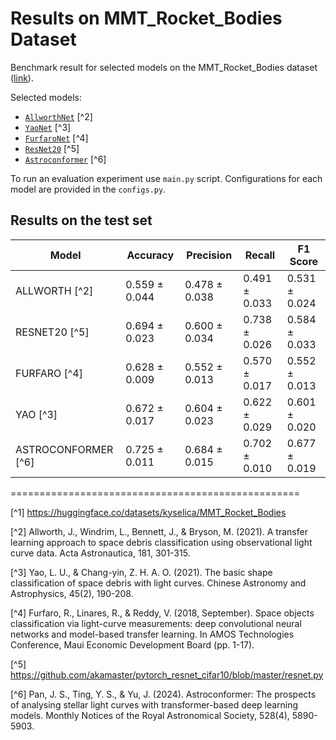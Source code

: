# Results on MMT_Rocket_Bodies Dataset

Benchmark result for selected models on the MMT_Rocket_Bodies dataset ([link]( https://huggingface.co/datasets/kyselica/MMT_Rocket_Bodies)). 

Selected models:
- [`AllworthNet`](./modules/allworth.py) [^2] 
- [`YaoNet`](./modules/yao.py) [^3] 
- [`FurfaroNet`](./modules/furfaro.py) [^4] 
- [`ResNet20`](./modules/resnet.py) [^5]
- [`Astroconformer`](https://github.com/panjiashu/Astroconformer) [^6]


To run an evaluation experiment use `main.py` script. Configurations for each model are provided in the `configs.py`.


## Results on the test set


| Model             | Accuracy       | Precision     | Recall        | F1 Score      |
|-------------------|----------------|---------------|---------------|---------------|
| ALLWORTH [^2]       | 0.559 ± 0.044  | 0.478 ± 0.038 | 0.491 ± 0.033 | 0.531 ± 0.024 |
| RESNET20 [^5]        | 0.694 ± 0.023  | 0.600 ± 0.034 | 0.738 ± 0.026 | 0.584 ± 0.033 |
| FURFARO [^4]        | 0.628 ± 0.009  | 0.552 ± 0.013 | 0.570 ± 0.017 | 0.552 ± 0.013 |
| YAO [^3]           | 0.672 ± 0.017  | 0.604 ± 0.023 | 0.622 ± 0.029 | 0.601 ± 0.020 |
| ASTROCONFORMER [^6] | 0.725 ± 0.011  | 0.684 ± 0.015 | 0.702 ± 0.010 | 0.677 ± 0.019 |


==================================================

[^1] https://huggingface.co/datasets/kyselica/MMT_Rocket_Bodies

[^2] Allworth, J., Windrim, L., Bennett, J., & Bryson, M. (2021). A transfer learning approach to space debris classification using observational light curve data. Acta Astronautica, 181, 301-315.

[^3] Yao, L. U., & Chang-yin, Z. H. A. O. (2021). The basic shape classification of space debris with light curves. Chinese Astronomy and Astrophysics, 45(2), 190-208.

[^4] Furfaro, R., Linares, R., & Reddy, V. (2018, September). Space objects classification via light-curve measurements: deep convolutional neural networks and model-based transfer learning. In AMOS Technologies Conference, Maui Economic Development Board (pp. 1-17).

[^5] https://github.com/akamaster/pytorch_resnet_cifar10/blob/master/resnet.py

[^6] Pan, J. S., Ting, Y. S., & Yu, J. (2024). Astroconformer: The prospects of analysing stellar light curves with transformer-based deep learning models. Monthly Notices of the Royal Astronomical Society, 528(4), 5890-5903.